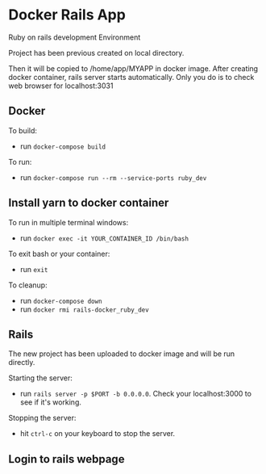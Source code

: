 # Docker Rails App

Ruby on rails development Environment

Project has been previous created on local directory.

Then it will be copied to /home/app/MYAPP in docker image.
After creating docker container, rails server starts automatically.
Only you do is to check web browser for localhost:3031

## Docker

To build:

- run `docker-compose build`

To run:

- run `docker-compose run --rm --service-ports ruby_dev`



## Install yarn to docker container


To run in multiple terminal windows:

- run `docker exec -it YOUR_CONTAINER_ID /bin/bash`

To exit bash or your container:

- run `exit`

To cleanup:

- run `docker-compose down`
- run `docker rmi rails-docker_ruby_dev`

## Rails

The new project has been uploaded to docker image and will be run directly.


Starting the server:

- run `rails server -p $PORT -b 0.0.0.0`. Check your localhost:3000 to see if it's working.

Stopping the server:

- hit `ctrl-c` on your keyboard to stop the server.


## Login to rails webpage



